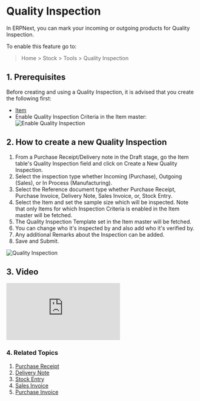 <!-- add-breadcrumbs -->
# Quality Inspection

In ERPNext, you can mark your incoming or outgoing products for Quality
Inspection.

To enable this feature go to:
> Home > Stock > Tools > Quality Inspection 

## 1. Prerequisites
Before creating and using a Quality Inspection, it is advised that you create the following first:

* [Item](/docs/user/manual/en/stock/item)
* Enable Quality Inspection Criteria in the Item master:
    ![Enable Quality Inspection](/docs/assets/img/stock/enable-quality-inspection.png)

## 2. How to create a new Quality Inspection 

1. From a Purchase Receipt/Delivery note in the Draft stage, go the Item table's Quality Inspection field and click on Create a New Quality Inspection.
1. Select the inspection type whether Incoming (Purchase), Outgoing (Sales), or In Process (Manufacturing).
1. Select the Reference document type whether Purchase Receipt, Purchase Invoice, Delivery Note, Sales Invoice, or, Stock Entry.
1. Select the Item and set the sample size which will be inspected. Note that only Items for which Inspection Criteria is enabled in the Item master will be fetched.
1. The Quality Inspection Template set in the Item master will be fetched.
1. You can change who it's inspected by and also add who it's verified by.
1. Any additional Remarks about the Inspection can be added.
1. Save and Submit.

<img class="screenshot" alt="Quality Inspection" src="{{docs_base_url}}/assets/img/stock/quality-inspection.png">

## 3. Video
<div class="embed-container">
    <iframe src="https://www.youtube.com/embed/WmtcF3Y40Fs?rel=0" frameborder="0" allow="autoplay; encrypted-media" allowfullscreen>
    </iframe>
</div>

### 4. Related Topics
1. [Purchase Receipt](/docs/user/manual/en/stock/purchase-receipt)
1. [Delivery Note](/docs/user/manual/en/stock/delivery-note)
1. [Stock Entry](/docs/user/manual/en/stock/stock-entry)
1. [Sales Invoice](/docs/user/manual/en/accounts/sales-invoice)
1. [Purchase Invoice](/docs/user/manual/en/accounts/purchase-invoice)
